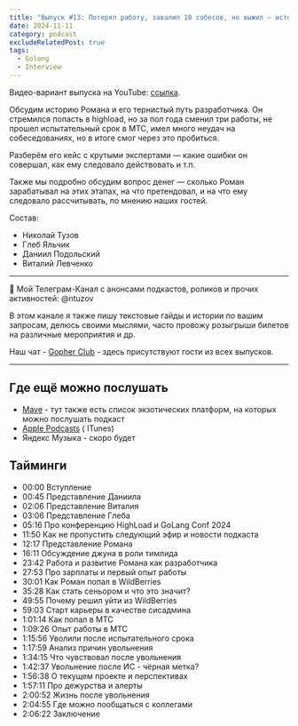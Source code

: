 ```yaml
---
title: "Выпуск #13: Потерял работу, завалил 10 собесов, но выжил — история мидл разработчика"
date: 2024-11-11
category: podcast
excludeRelatedPost: true
tags:
  - Golang
  - Interview
---
```


Видео-вариант выпуска на YouTube: [ссылка](https://youtu.be/0GnTXKF1X-8).

Обсудим историю Романа и его тернистый путь разработчика. Он стремился попасть в highload, но за пол года сменил три
работы, не прошел испытательный срок в МТС, имел много неудач на собеседованиях, но в итоге смог через это пробиться.

Разберём его кейс с крутыми экспертами — какие ошибки он совершал, как ему следовало действовать и т.п.

Также мы подробно обсудим вопрос денег — сколько Роман зарабатывал на этих этапах, на что претендовал, и на что ему
следовало рассчитывать, по мнению наших гостей.

<PlayerEmbedApple title="Выпуск #13: Потерял работу, завалил 10 собесов, но выжил — история мидл разработчика"
author="Go Get Podcast"
authorId="id1610745137"
episodeId="1000676489379"
/>

Состав:

- Николай Тузов
- Глеб Яльчик
- Даниил Подольский
- Виталий Левченко

<!-- more -->

------
👾 Мой Телеграм-Канал с анонсами подкастов, роликов и прочих активностей: @ntuzov

В этом канале я также пишу текстовые гайды и истории по вашим запросам, делюсь своими мыслями, часто провожу розыгрыши
билетов на различные мероприятия и др.

Наш чат - [Gopher Club](https://t.me/+RfalcB42UspmMDdi) - здесь присутствуют гости из всех выпусков.

------

## Где ещё можно послушать

- [Mave](https://gogetpodcast.mave.digital/ep-13) - тут также есть список экзотических платформ, на которых можно
  послушать подкаст
- [Apple Podcasts](https://podcasts.apple.com/us/podcast/ep-13-%D0%BF%D0%BE%D1%82%D0%B5%D1%80%D1%8F%D0%BB-%D1%80%D0%B0%D0%B1%D0%BE%D1%82%D1%83-%D0%B7%D0%B0%D0%B2%D0%B0%D0%BB%D0%B8%D0%BB-10-%D1%81%D0%BE%D0%B1%D0%B5%D1%81%D0%BE%D0%B2-%D0%BD%D0%BE-%D0%B2%D1%8B%D0%B6%D0%B8%D0%BB-%D0%B8%D1%81%D1%82%D0%BE%D1%80%D0%B8%D1%8F/id1610745137?i=1000676489379) (
  ITunes)
- Яндекс Музыка - скоро будет

## Тайминги

 - 00:00 Вступление
 - 00:45 Представление Даниила
 - 02:06 Представление Виталия
 - 03:06 Представление Глеба
 - 05:16 Про конференцию HighLoad и GoLang Conf 2024
 - 11:50 Как не пропустить следующий эфир и новости подкаста
 - 12:17 Представление Романа
 - 16:11 Обсуждение джуна в роли тимлида
 - 23:42 Работа и развитие Романа как разработчика
 - 27:53 Про зарплаты и первый опыт работы
 - 30:01 Как Роман попал в WildBerries
 - 35:28 Как стать сеньором и что это значит?
 - 49:55 Почему решил уйти из WildBerries
 - 59:03 Старт карьеры в качестве сисадмина
 - 1:01:14 Как попал в МТС
 - 1:09:26 Опыт работы в МТС
 - 1:15:56 Уволили после испытательного срока
 - 1:17:59 Анализ причин увольнения
 - 1:34:15 Что чувствовал после увольнения
 - 1:42:37 Увольнение после ИС - чёрная метка?
 - 1:56:38 О текущем проекте и перспективах
 - 1:57:11 Про дежурства и алерты
 - 2:00:52 Жизнь после увольнения
 - 2:04:55 Где можно пообщаться с коллегами
 - 2:06:22 Заключение

<Remark></Remark>